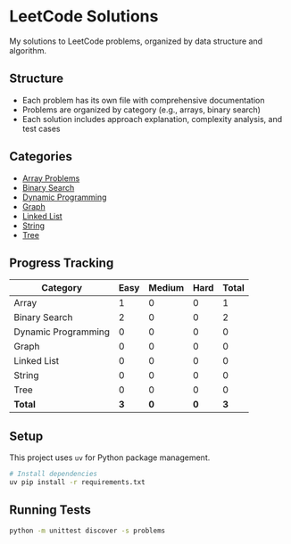# LeetCode Solutions

My solutions to LeetCode problems, organized by data structure and algorithm.

## Structure

- Each problem has its own file with comprehensive documentation
- Problems are organized by category (e.g., arrays, binary search)
- Each solution includes approach explanation, complexity analysis, and test cases

## Categories

- [Array Problems](./problems/array/)
- [Binary Search](./problems/binary_search/)
- [Dynamic Programming](./problems/dynamic_programming/)
- [Graph](./problems/graph/)
- [Linked List](./problems/linked_list/)
- [String](./problems/string/)
- [Tree](./problems/tree/)

## Progress Tracking

| Category | Easy | Medium | Hard | Total |
|----------|------|--------|------|-------|
| Array | 1 | 0 | 0 | 1 |
| Binary Search | 2 | 0 | 0 | 2 |
| Dynamic Programming | 0 | 0 | 0 | 0 |
| Graph | 0 | 0 | 0 | 0 |
| Linked List | 0 | 0 | 0 | 0 |
| String | 0 | 0 | 0 | 0 |
| Tree | 0 | 0 | 0 | 0 |
| **Total** | **3** | **0** | **0** | **3** |




## Setup

This project uses `uv` for Python package management.

```bash
# Install dependencies
uv pip install -r requirements.txt
```

## Running Tests

```bash
python -m unittest discover -s problems
```
